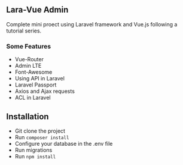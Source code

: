 ## Lara-Vue Admin
Complete mini proect using Laravel framework and Vue.js following a tutorial series.

### Some Features 
* Vue-Router
* Admin LTE
* Font-Awesome
* Using API in Laravel
* Laravel Passport
* Axios and Ajax requests
* ACL in Laravel

## Installation
* Git clone the project
* Run ```composer install ```
* Configure your database in the .env file
* Run migrations
* Run ```npm install ```